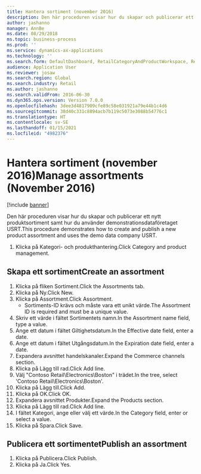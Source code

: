 ```yaml
---
title: Hantera sortiment (november 2016)
description: Den här proceduren visar hur du skapar och publicerar ett nytt produktsortiment samt hur du använder demonstrationsdataföretaget USRT.
author: jashanno
manager: AnnBe
ms.date: 08/29/2018
ms.topic: business-process
ms.prod: ''
ms.service: dynamics-ax-applications
ms.technology: ''
ms.search.form: DefaultDashboard, RetailCategoryAndProductWorkspace, RetailCategoryAndProductAssortment, RetailAssortmentDetails, RetailOperatingUnitPicker, EcoResCategorySingleLookup
audience: Application User
ms.reviewer: josaw
ms.search.region: Global
ms.search.industry: Retail
ms.author: jashanno
ms.search.validFrom: 2016-06-30
ms.dyn365.ops.version: Version 7.0.0
ms.openlocfilehash: 3dee3d4817909cfe89c58e031921a79e44b1c4d6
ms.sourcegitcommit: 38d40c331c8894acb7b119c5073e3088b54776c1
ms.translationtype: HT
ms.contentlocale: sv-SE
ms.lasthandoff: 01/15/2021
ms.locfileid: "4982376"
---
```

# <a name="manage-assortments-november-2016"></a><span data-ttu-id="9ffa0-103">Hantera sortiment (november 2016)</span><span class="sxs-lookup"><span data-stu-id="9ffa0-103">Manage assortments (November 2016)</span></span>

[!include [banner](../includes/banner.md)]

<span data-ttu-id="9ffa0-104">Den här proceduren visar hur du skapar och publicerar ett nytt produktsortiment samt hur du använder demonstrationsdataföretaget USRT.</span><span class="sxs-lookup"><span data-stu-id="9ffa0-104">This procedure demonstrates how to create and publish a new product assortment and uses the demo data company USRT.</span></span> 


1. <span data-ttu-id="9ffa0-105">Klicka på Kategori- och produkthantering.</span><span class="sxs-lookup"><span data-stu-id="9ffa0-105">Click Category and product management.</span></span>

## <a name="create-an-assortment"></a><span data-ttu-id="9ffa0-106">Skapa ett sortiment</span><span class="sxs-lookup"><span data-stu-id="9ffa0-106">Create an assortment</span></span>
1. <span data-ttu-id="9ffa0-107">Klicka på fliken Sortiment.</span><span class="sxs-lookup"><span data-stu-id="9ffa0-107">Click the Assortments tab.</span></span>
2. <span data-ttu-id="9ffa0-108">Klicka på Ny.</span><span class="sxs-lookup"><span data-stu-id="9ffa0-108">Click New.</span></span>
3. <span data-ttu-id="9ffa0-109">Klicka på Assortment.</span><span class="sxs-lookup"><span data-stu-id="9ffa0-109">Click Assortment.</span></span>
    * <span data-ttu-id="9ffa0-110">Sortiments-ID krävs och måste vara ett unikt värde.</span><span class="sxs-lookup"><span data-stu-id="9ffa0-110">The Assortment ID is required and must be a unique value.</span></span>  
4. <span data-ttu-id="9ffa0-111">Skriv ett värde i fältet Sortimentets namn.</span><span class="sxs-lookup"><span data-stu-id="9ffa0-111">In the Assortment name field, type a value.</span></span>
5. <span data-ttu-id="9ffa0-112">Ange ett datum i fältet Giltighetsdatum.</span><span class="sxs-lookup"><span data-stu-id="9ffa0-112">In the Effective date field, enter a date.</span></span>
6. <span data-ttu-id="9ffa0-113">Ange ett datum i fältet Utgångsdatum.</span><span class="sxs-lookup"><span data-stu-id="9ffa0-113">In the Expiration date field, enter a date.</span></span>
7. <span data-ttu-id="9ffa0-114">Expandera avsnittet handelskanaler.</span><span class="sxs-lookup"><span data-stu-id="9ffa0-114">Expand the Commerce channels section.</span></span>
8. <span data-ttu-id="9ffa0-115">Klicka på Lägg till rad.</span><span class="sxs-lookup"><span data-stu-id="9ffa0-115">Click Add line.</span></span>
9. <span data-ttu-id="9ffa0-116">Välj "Contoso Retail\Electronics\Boston" i trädet.</span><span class="sxs-lookup"><span data-stu-id="9ffa0-116">In the tree, select 'Contoso Retail\Electronics\Boston'.</span></span>
10. <span data-ttu-id="9ffa0-117">Klicka på Lägg till.</span><span class="sxs-lookup"><span data-stu-id="9ffa0-117">Click Add.</span></span>
11. <span data-ttu-id="9ffa0-118">Klicka på OK.</span><span class="sxs-lookup"><span data-stu-id="9ffa0-118">Click OK.</span></span>
12. <span data-ttu-id="9ffa0-119">Expandera avsnittet Produkter.</span><span class="sxs-lookup"><span data-stu-id="9ffa0-119">Expand the Products section.</span></span>
13. <span data-ttu-id="9ffa0-120">Klicka på Lägg till rad.</span><span class="sxs-lookup"><span data-stu-id="9ffa0-120">Click Add line.</span></span>
14. <span data-ttu-id="9ffa0-121">I fältet Kategori, ange eller välj ett värde.</span><span class="sxs-lookup"><span data-stu-id="9ffa0-121">In the Category field, enter or select a value.</span></span>
15. <span data-ttu-id="9ffa0-122">Klicka på Spara.</span><span class="sxs-lookup"><span data-stu-id="9ffa0-122">Click Save.</span></span>

## <a name="publish-an-assortment"></a><span data-ttu-id="9ffa0-123">Publicera ett sortimentet</span><span class="sxs-lookup"><span data-stu-id="9ffa0-123">Publish an assortment</span></span>
1. <span data-ttu-id="9ffa0-124">Klicka på Publicera.</span><span class="sxs-lookup"><span data-stu-id="9ffa0-124">Click Publish.</span></span>
2. <span data-ttu-id="9ffa0-125">Klicka på Ja.</span><span class="sxs-lookup"><span data-stu-id="9ffa0-125">Click Yes.</span></span>

